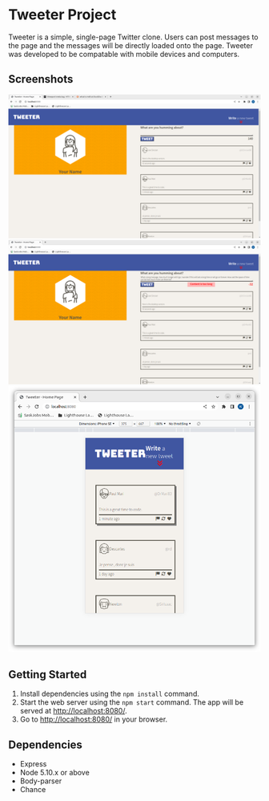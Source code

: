 # Tweeter Project

Tweeter is a simple, single-page Twitter clone. Users can post messages to the page and the messages will be directly loaded onto the page. Tweeter was developed to be compatable with mobile devices and computers.

## Screenshots

!["Screenshot of posted tweets"](https://github.com/coding-quizzer/tweeter/blob/master/docs/tweeter_app_posts.png?raw=true)
!["Screenshot of Error message when tweets are too long"](https://github.com/coding-quizzer/tweeter/blob/master/docs/content_too_long_error_message.png?raw=true)
!["Phone view of Tweeter"](https://github.com/coding-quizzer/tweeter/blob/master/docs/tweeter_app_phone_view.png?raw=true)


## Getting Started

1. Install dependencies using the `npm install` command.
2. Start the web server using the `npm start` command. The app will be served at <http://localhost:8080/>.
3. Go to <http://localhost:8080/> in your browser.

## Dependencies

- Express
- Node 5.10.x or above
- Body-parser
- Chance 
